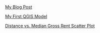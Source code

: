 [My Blog Post](blogpost1.md)

[My First QGIS Model](qgisModel.md)

[Distance vs. Median Gross Rent Scatter Plot](http://sarahhaedrich.github.io/Graph_Distance_vs_MGR.html)
